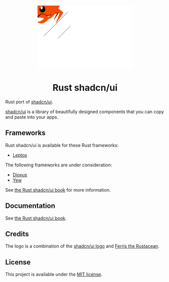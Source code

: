 <p align="center">
    <a href="./logo.svg" alt="Rust shadcn/ui logo">
        <img src="./logo.svg" width="300" height="200">
    </a>
</p>

<h1 align="center">Rust shadcn/ui</h1>

Rust port of [shadcn/ui](https://ui.shadcn.com/).

[shadcn/ui](https://ui.shadcn.com/) is a library of beautifully designed components that you can copy and paste into your apps.

## Frameworks

Rust shadcn/ui is available for these Rust frameworks:

-   [Leptos](./packages/leptos)

The following frameworks are under consideration:

-   [Dioxus](https://dioxuslabs.com/)
-   [Yew](https://yew.rs/)

See [the Rust shadcn/ui book](https://shadcn-ui.rustforweb.org/introduction.html#frameworks) for more information.

## Documentation

See [the Rust shadcn/ui book](https://shadcn-ui.rustforweb.org).

## Credits

The logo is a combination of the [shadcn/ui logo](https://github.com/shadcn-ui/ui/blob/main/apps/www/components/icons.tsx) and [Ferris the Rustacean](https://rustacean.net/).

## License

This project is available under the [MIT license](LICENSE.md).
